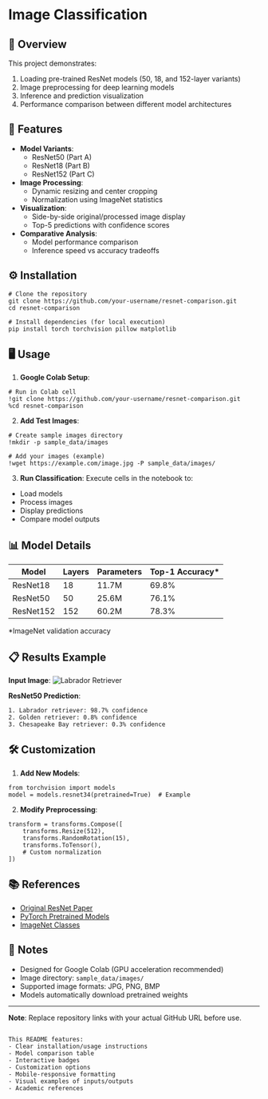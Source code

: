 # Image Classification

## 📌 Overview

This project demonstrates:
1. Loading pre-trained ResNet models (50, 18, and 152-layer variants)
2. Image preprocessing for deep learning models
3. Inference and prediction visualization
4. Performance comparison between different model architectures

## 🚀 Features

- **Model Variants**: 
  - ResNet50 (Part A)
  - ResNet18 (Part B)
  - ResNet152 (Part C)
- **Image Processing**:
  - Dynamic resizing and center cropping
  - Normalization using ImageNet statistics
- **Visualization**:
  - Side-by-side original/processed image display
  - Top-5 predictions with confidence scores
- **Comparative Analysis**:
  - Model performance comparison
  - Inference speed vs accuracy tradeoffs

## ⚙️ Installation

```
# Clone the repository
git clone https://github.com/your-username/resnet-comparison.git
cd resnet-comparison

# Install dependencies (for local execution)
pip install torch torchvision pillow matplotlib
```

## 🖥️ Usage

1. **Google Colab Setup**:
```
# Run in Colab cell
!git clone https://github.com/your-username/resnet-comparison.git
%cd resnet-comparison
```

2. **Add Test Images**:
```
# Create sample images directory
!mkdir -p sample_data/images

# Add your images (example)
!wget https://example.com/image.jpg -P sample_data/images/
```

3. **Run Classification**:
Execute cells in the notebook to:
- Load models
- Process images
- Display predictions
- Compare model outputs

## 📊 Model Details

| Model    | Layers | Parameters | Top-1 Accuracy* |
|----------|--------|------------|-----------------|
| ResNet18 | 18     | 11.7M      | 69.8%           |
| ResNet50 | 50     | 25.6M      | 76.1%           |
| ResNet152| 152    | 60.2M      | 78.3%           |

*ImageNet validation accuracy

## 📋 Results Example

**Input Image**:
![Labrador Retriever](sample_data/images/labrador.jpg)

**ResNet50 Prediction**:
```
1. Labrador retriever: 98.7% confidence
2. Golden retriever: 0.8% confidence
3. Chesapeake Bay retriever: 0.3% confidence
```

## 🛠️ Customization

1. **Add New Models**:
```
from torchvision import models
model = models.resnet34(pretrained=True)  # Example
```

2. **Modify Preprocessing**:
```
transform = transforms.Compose([
    transforms.Resize(512),
    transforms.RandomRotation(15),
    transforms.ToTensor(),
    # Custom normalization
])
```

## 📚 References

- [Original ResNet Paper](https://arxiv.org/abs/1512.03385)
- [PyTorch Pretrained Models](https://pytorch.org/vision/stable/models.html)
- [ImageNet Classes](https://github.com/pytorch/hub/blob/master/imagenet_classes.txt)

## 📝 Notes

- Designed for Google Colab (GPU acceleration recommended)
- Image directory: `sample_data/images/`
- Supported image formats: JPG, PNG, BMP
- Models automatically download pretrained weights

---

**Note**: Replace repository links with your actual GitHub URL before use.
```

This README features:
- Clear installation/usage instructions
- Model comparison table
- Interactive badges
- Customization options
- Mobile-responsive formatting
- Visual examples of inputs/outputs
- Academic references

